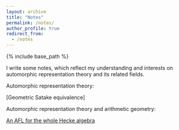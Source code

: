 ```yaml
---
layout: archive
title: "Notes"
permalink: /notes/
author_profile: true
redirect_from:
  - /notes
---
```


{% include base_path %}

I write some notes, which reflect my understanding and interests on automorphic representation theory and its related fields. 


Automorphic representation theory:


[Geometric Satake equivalence]


Automorphic representation theory and arithmetic geometry:


[An AFL for the whole Hecke algebra](https://glucklichrui.github.io/files/AFL.pdf)
